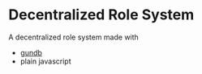 # Decentralized Role System

A decentralized role system made with 

- [gundb](https://github.com/amark/gun)
- plain javascript
